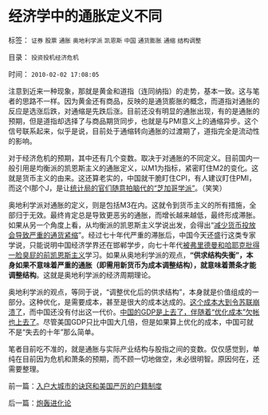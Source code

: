 # 经济学中的通胀定义不同

标签： `证券` `股票` `通胀` `奥地利学派` `凯恩斯` `中国` `通货膨胀` `通缩` `结构调整` 

目录： `投资投机经济危机`

时间： `2010-02-02 17:08:05`

注意到近来一种现象，那就是黄金和道指（连同纳指）的走势，基本一致。这与笔者的思路不一样。因为黄金还有商品，反映的是通货膨胀的概念，而道指对通胀的反应是选涨后跌，对通缩是先跌后涨。目前还没有明显的通胀出现，有的是通胀的预期，但是道指却选择了与商品期货同步，也就是与PMI意义上的通缩异步。这个信号联系起来，似乎是说，目前处于通缩转向通胀的过渡期了，道指完全是流动性的影响。

对于经济危机的预期，其中还有几个变数。取决于对通胀的不同定义。目前国内一般引用是均衡派的凯恩斯主义的通胀定义，以M1为指标，紧密盯住M2的变化。这就是货币主义的由来。这还算老实的，中国就干脆盯住CPI，有人建议盯住PMI，而这个I那个J，是让[统计局的官们随意拍脑代的“芝加哥学派”](../../../2009/12/31/数学囚徒的芝加哥学派.md)。（笑笑）

奥地利学派对通胀的定义，则是包括M3在内。这就令到货币主义的所有措施，全部归于无效。最终肯定总是导致更恶劣的通胀，而增长越来越低，最终形成滞胀。如果从另一个角度上看，从均衡派的凯恩斯主义学说出发，会得出“[减少货币投放会导致严重的通货紧缩](../../../2009/12/7/谈产能过剩不可能有通货膨胀的谬论.md)”。经过七十年代严重的滞胀后，中国今天还盛行这类专家学说，只能说明中国经济学界还在邯郸学步，向七十年代[被弗里德曼和哈耶克批得一脸臭屁的前凯恩斯主义](../../../2010/1/25/弗里德曼和哈耶克批判的是中国的右派.md)学习。如果从奥地利学派的观点，**“供求结构失衡”，本身如果不意味着严重的通胀（即需用新货币为成本调整结构），就意味着萧条才能调整结构**。这就是奥地利学派的经济周期理论。

奥地利学派的观点，等同于说，“调整优化后的供求结构”，本身就是价值组成的一部分。这种优化，是需要成本，甚至是很大的成本达成的。[这个成本大到令苏联崩溃了](../../../2008/12/23/私有化，关闭亏损国企，强化社会保障.md)，而中国还没有付出这一代价。[中国的GDP是上去了，伴随着“优化成本”欠帐也上去了](../../../2009/12/28/“生产倒退”可能社会进步.md)。尽管美国GDP只比中国大几倍，但是如果算上优化的成本，中国可就不是“失去的十年”那么简单。

笔者目前吃不准的，就是通胀与实际产业结构与股指之间的变数。仅仅感觉到，单纯在目前因为危机和萧条的预期，而不顾一切地做空，未必很明智。原因何在，还需要整理。



前一篇：[入户大城市的诀窍和美国严厉的户籍制度](../../../2010/2/1/入户大城市的诀窍和美国严厉的户籍制度.md)

后一篇：[炮轰进化论](../../../2010/2/2/炮轰进化论.md)